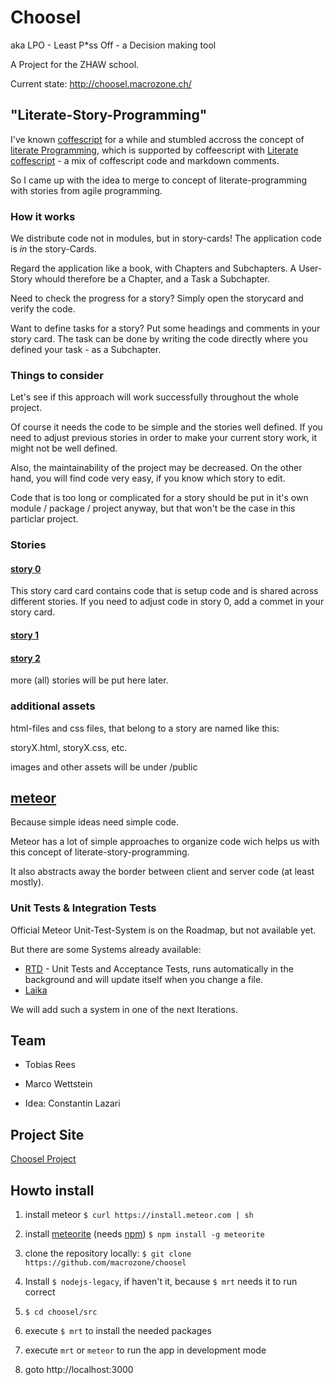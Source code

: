 # Choosel

aka LPO - Least P*ss Off - a Decision making tool

A Project for the ZHAW school.

Current state: http://choosel.macrozone.ch/


## "Literate-Story-Programming"

I've known [coffescript](http://coffeescript.org/) for a while and stumbled accross the concept of
[literate Programming](http://de.wikipedia.org/wiki/Literate_programming), 
which is supported by coffeescript with 
[Literate coffescript](http://coffeescript.org/#literate) - a mix of coffescript code and markdown comments.

So I came up with the idea to merge to concept of literate-programming with stories from agile programming.

### How it works

We distribute code not in modules, but in story-cards! The application code is *in* the story-Cards.

Regard the application like a book, with Chapters and Subchapters. A User-Story whould therefore be a Chapter, 
and a Task a Subchapter.

Need to check the progress for a story? Simply open the storycard and verify the code.

Want to define tasks for a story? Put some headings and comments in your story card. 
The task can be done by writing the code directly where you defined your task - as a Subchapter.

### Things to consider
Let's see if this approach will work successfully throughout the whole project. 

Of course it needs the code to be simple and the stories well defined. 
If you need to adjust previous stories in order to make your current story work, it might not be well defined.

Also, the maintainability of the project may be decreased. On the other hand, you will find
code very easy, if you know which story to edit.

Code that is too long or complicated for a story should be put in it's own module / package / project anyway, 
but that won't be the case in this particlar project.

### Stories
#### [story 0](src/story0.coffee.md) 
This story card card contains code that is setup code and is shared across different stories. 
If you need to adjust code in story 0, add a commet in your story card.


#### [story 1](src/story1.coffee.md) 

#### [story 2](src/story2.coffee.md) 

more (all) stories will be put here later.


### additional assets
html-files and css files, that belong to a story are named like this:

storyX.html, storyX.css, etc.

images and other assets will be under /public

## [meteor](http://www.meteor.com/)
Because simple ideas need simple code.

Meteor has a lot of simple approaches to organize code wich helps us with this concept of literate-story-programming. 

It also abstracts away the border between client and server code (at least mostly). 

### Unit Tests & Integration Tests

Official Meteor Unit-Test-System is on the Roadmap, but not available yet.

But there are some Systems already available:

- [RTD](http://xolvio.github.io/rtd/) - Unit Tests and Acceptance Tests, 
runs automatically in the background and will update itself when you change a file.
- [Laika](http://arunoda.github.io/laika/)

We will add such a system in one of the next Iterations.

## Team

* Tobias Rees

* Marco Wettstein

* Idea: Constantin Lazari 

## Project Site

[Choosel Project](https://projects.zoho.com/portal/zhawrees/newlogin.do?newlogin=true#dashboard/642855000000015005)


## Howto install

1. install meteor
`$ curl https://install.meteor.com | sh`

2. install [meteorite](http://oortcloud.github.io/meteorite/) (needs [npm](https://npmjs.org/))
`$ npm install -g meteorite`

2. clone the repository locally: 
`$ git clone https://github.com/macrozone/choosel`

3. Install `$ nodejs-legacy`, if haven't it, because `$ mrt` needs it to run correct

4. `$ cd choosel/src`

5. execute `$ mrt` to install the needed packages

6. execute `mrt` or `meteor` to run the app in development mode

7. goto http://localhost:3000



